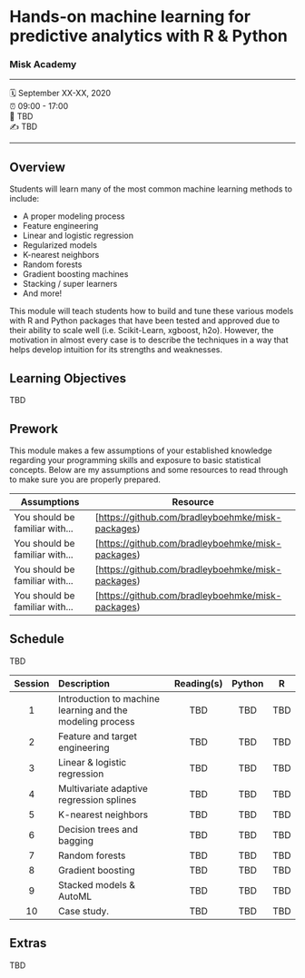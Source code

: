 Hands-on machine learning for predictive analytics with R &amp; Python
================

### Misk Academy

-----

:spiral_calendar: September XX-XX, 2020  
:alarm_clock:     09:00 - 17:00  
:hotel:           TBD  
:writing_hand:    TBD

-----

## Overview

Students will learn many of the most common machine learning methods to include:

-	A proper modeling process 
-	Feature engineering
-	Linear and logistic regression 
-	Regularized models 
-	K-nearest neighbors 
-	Random forests 
-	Gradient boosting machines 
-	Stacking / super learners 
-	And more!

This module will teach students how to build and tune these various models with R and Python packages that have been tested and approved due to their ability to scale well (i.e. Scikit-Learn, xgboost, h2o). However, the motivation in almost every case is to describe the techniques in a way that helps develop intuition for its strengths and weaknesses. 

## Learning Objectives

TBD

## Prework

This module makes a few assumptions of your established knowledge regarding your programming skills and exposure to basic statistical concepts. Below are my assumptions and some resources to read through to make sure you are properly prepared.

| Assumptions                       | Resource      
| --------------------------------- | ------------- |
| You should be familiar with...    | [https://github.com/bradleyboehmke/misk-packages) | 
| You should be familiar with...    | [https://github.com/bradleyboehmke/misk-packages) | 
| You should be familiar with...    | [https://github.com/bradleyboehmke/misk-packages) | 
| You should be familiar with...    | [https://github.com/bradleyboehmke/misk-packages) | 


## Schedule

TBD

| Session       | Description                          | Reading(s)    | Python        | R             |
| :-----------: | :----------------------------------- | :-----------: | :-----------: | :-----------: |
| 1             | Introduction to machine learning and the modeling process | TBD           | TBD           | TBD           |
| 2             | Feature and target engineering       | TBD           | TBD           | TBD           |
| 3             | Linear & logistic regression         | TBD           | TBD           | TBD           |
| 4             | Multivariate adaptive regression splines | TBD           | TBD           | TBD           |
| 5             | K-nearest neighbors                  | TBD           | TBD           | TBD           |
| 6             | Decision trees and bagging           | TBD           | TBD           | TBD           |
| 7             | Random forests                       | TBD           | TBD           | TBD           |
| 8             | Gradient boosting                    | TBD           | TBD           | TBD           |
| 9             | Stacked models & AutoML              | TBD           | TBD           | TBD           |
| 10            | Case study.                          | TBD           | TBD           | TBD           |


## Extras

TBD
